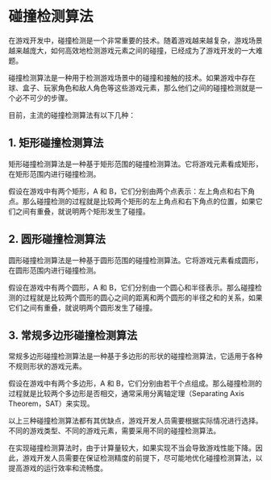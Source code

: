 # 碰撞检测算法
在游戏开发中，碰撞检测是一个非常重要的技术。随着游戏越来越复杂，游戏场景越来越庞大，如何高效地检测游戏元素之间的碰撞，已经成为了游戏开发的一大难题。

碰撞检测算法是一种用于检测游戏场景中的碰撞和接触的技术。如果游戏中存在球、盒子、玩家角色和敌人角色等这些游戏元素，那么他们之间的碰撞检测就是一个必不可少的步骤。

目前，主流的碰撞检测算法有以下几种：

## 1. 矩形碰撞检测算法
矩形碰撞检测算法是一种基于矩形范围的碰撞检测算法。它将游戏元素看成矩形，在矩形范围内进行碰撞检测。

假设在游戏中有两个矩形，A 和 B，它们分别由两个点表示：左上角点和右下角点。那么碰撞检测的过程就是比较两个矩形的左上角点和右下角点的位置，如果它们之间有重叠，就说明两个矩形发生了碰撞。

## 2. 圆形碰撞检测算法
圆形碰撞检测算法是一种基于圆形范围的碰撞检测算法。它将游戏元素看成圆形，在圆形范围内进行碰撞检测。

假设在游戏中有两个圆形，A 和 B，它们分别由一个圆心和半径表示。那么碰撞检测的过程就是比较两个圆形的圆心之间的距离和两个圆形的半径之和的关系，如果它们之间有重叠，就说明两个圆形发生了碰撞。

## 3. 常规多边形碰撞检测算法
常规多边形碰撞检测算法是一种基于多边形的形状的碰撞检测算法，它适用于各种不规则形状的游戏元素。

假设在游戏中有两个多边形，A 和 B，它们分别由若干个点组成。那么碰撞检测的过程就是比较两个多边形是否相交，通常采用分离轴定理（Separating Axis Theorem，SAT）来实现。

以上三种碰撞检测算法都有其优缺点，游戏开发人员需要根据实际情况进行选择。不同的游戏类型、不同的游戏元素，需要采用不同的碰撞检测算法。

在实现碰撞检测算法时，由于计算量较大，如果实现不当会导致游戏性能下降。因此，游戏开发人员需要在保证检测精度的前提下，尽可能地优化碰撞检测算法，以提高游戏的运行效率和流畅度。